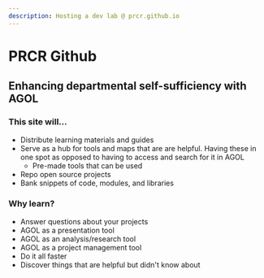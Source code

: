 ```yaml
---
description: Hosting a dev lab @ prcr.github.io
---
```


# PRCR Github

## Enhancing departmental self-sufficiency with AGOL

### This site will...

* Distribute learning materials and guides
* Serve as a hub for tools and maps that are are helpful. Having these in one spot as opposed to having to access and search for it in AGOL
  * Pre-made tools that can be used
* Repo open source projects
* Bank snippets of code, modules, and libraries

### Why learn?

* Answer questions about your projects
* AGOL as a presentation tool
* AGOL as an analysis/research tool
* AGOL as a project management tool
* Do it all faster
* Discover things that are helpful but didn't know about



